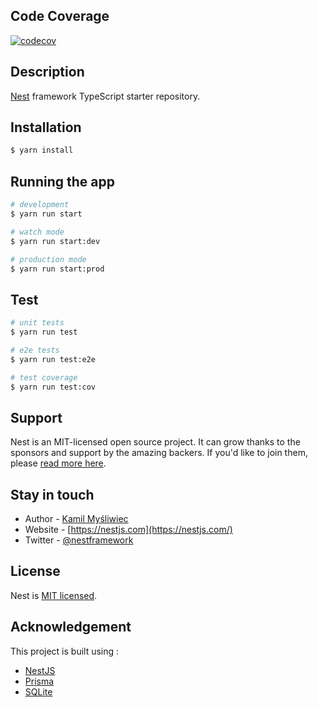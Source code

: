 
## Code Coverage 
[![codecov](https://codecov.io/gh/Zolo-Ryan/stencil-oidc-wrapper/branch/feat-final/graph/badge.svg?token=EOQ2P3DIM0)](https://codecov.io/gh/Zolo-Ryan/stencil-oidc-wrapper)
## Description

[Nest](https://github.com/nestjs/nest) framework TypeScript starter repository.

## Installation

```bash
$ yarn install
```

## Running the app

```bash
# development
$ yarn run start

# watch mode
$ yarn run start:dev

# production mode
$ yarn run start:prod
```

## Test

```bash
# unit tests
$ yarn run test

# e2e tests
$ yarn run test:e2e

# test coverage
$ yarn run test:cov
```

## Support

Nest is an MIT-licensed open source project. It can grow thanks to the sponsors and support by the amazing backers. If you'd like to join them, please [read more here](https://docs.nestjs.com/support).

## Stay in touch

- Author - [Kamil Myśliwiec](https://kamilmysliwiec.com)
- Website - [https://nestjs.com](https://nestjs.com/)
- Twitter - [@nestframework](https://twitter.com/nestframework)

## License

Nest is [MIT licensed](LICENSE).

## Acknowledgement 

This project is built using : 
- [NestJS](https://nestjs.com/)
- [Prisma](https://www.prisma.io/) 
- [SQLite](https://www.sqlite.org/)